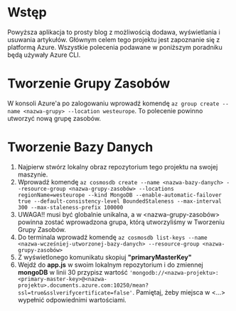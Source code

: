 # Wstęp
Powyższa aplikacja to prosty blog z możliwością dodawa, wyświetlania i usuwania artykułów. Głównym celem tego projektu jest zapoznanie się z platformą Azure. Wszystkie polecenia podawane w poniższym poradniku będą używały Azure CLI.

# Tworzenie Grupy Zasobów
W konsoli Azure'a po zalogowaniu wprowadź komendę 
`az group create --name <nazwa-grupy> --location westeurope`.
To polecenie powinno utworzyć nową grupę zasobów.

# Tworzenie Bazy Danych
1. Najpierw stwórz lokalny obraz repozytorium tego projektu na swojej maszynie.
2. Wprowadź komendę `az cosmosdb create --name <nazwa-bazy-danych> --resource-group <nazwa-grupy-zasobów> --locations regionName=westeurope --kind MongoDB --enable-automatic-failover true --default-consistency-level BoundedStaleness --max-interval 300 --max-staleness-prefix 100000`
3. UWAGA!! <nazwa-bazy-danych> musi być globalnie unikalna, a w <nazwa-grupy-zasobów> powinna zostać wprowadzona grupa, którą utworzyliśmy w Tworzeniu Grupy Zasobów.
4. Do terminala wprowadź komendę `az cosmosdb list-keys --name <nazwa-wcześniej-utworzonej-bazy-danych> --resource-group <nazwa-grupy-zasobów>`
5. Z wyświetlonego komunikatu skopiuj **"primaryMasterKey"**
6. Wejdź do **app.js** w swoim lokalnym repozytorium i do zmiennej **mongoDB** w linii 30 przypisz wartość `'mongodb://<nazwa-projektu>:<primary-master-key>@<nazwa-projektu>.documents.azure.com:10250/mean?ssl=true&sslverifycertificate=false'`. Pamiętaj, żeby miejsca w <...> wypełnić odpowiednimi wartościami.
  
